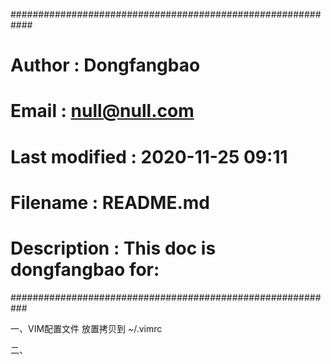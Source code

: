 ############################################################
# Author        : Dongfangbao
# Email         : null@null.com
# Last modified : 2020-11-25 09:11
# Filename      : README.md
# Description   : This doc is dongfangbao for:  
###########################################################




一、VIM配置文件
放置拷贝到 ~/.vimrc




二、




